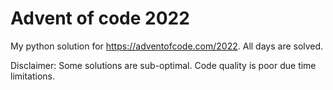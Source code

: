 # Advent of code 2022

My python solution for https://adventofcode.com/2022. All days are solved.

Disclaimer: Some solutions are sub-optimal. Code quality is poor due time limitations. 